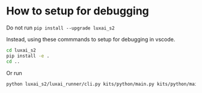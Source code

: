 # How to setup for debugging

Do not run `pip install --upgrade luxai_s2`

Instead, using these commmands to setup for debugging in vscode.

```bash
cd luxai_s2
pip install -e .
cd ..
```

Or run

```bash
python luxai_s2/luxai_runner/cli.py kits/python/main.py kits/python/main.py -v 2 -o replay.json
```
